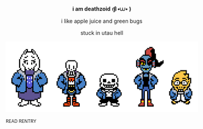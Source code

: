 
__<p align="center">i am deathzoid ദ്ദി •⩊• ) </sup></p>__

<p align="center">i like apple juice and green bugs</p>

<p align="center">stuck in utau hell</p>

<p align="center">
  <img src="https://github.com/deathzoid/deathzoid/blob/main/allsans.gif?raw=true">
</p>
<sup>READ RENTRY</sup>
